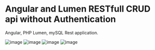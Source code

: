 # Angular and Lumen RESTfull CRUD api without Authentication
Angular, PHP Lumen, mySQL Rest application.

![image](https://user-images.githubusercontent.com/40564817/75653842-5df50a80-5c84-11ea-9831-184dee57be9f.png)
![image](https://user-images.githubusercontent.com/40564817/75653892-76fdbb80-5c84-11ea-9d29-6b4c7f7071c5.png)
![image](https://user-images.githubusercontent.com/40564817/75654055-d1971780-5c84-11ea-8a00-8ed6cd9ab0ad.png)
![image](https://user-images.githubusercontent.com/40564817/75654079-e4115100-5c84-11ea-9b61-624cc0c42dcd.png)

